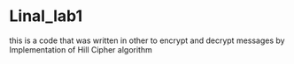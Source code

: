 # Linal_lab1
this is a code that was written in other to encrypt and decrypt messages by Implementation of Hill Cipher algorithm 

